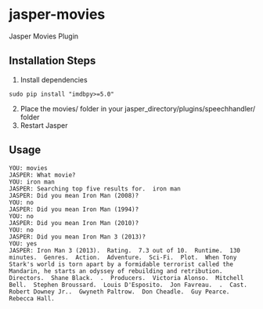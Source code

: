 jasper-movies
=============

Jasper Movies Plugin

## Installation Steps

1. Install dependencies
```
sudo pip install "imdbpy>=5.0"
```
2. Place the movies/ folder in your jasper_directory/plugins/speechhandler/ folder
3. Restart Jasper

## Usage
```
YOU: movies
JASPER: What movie?
YOU: iron man
JASPER: Searching top five results for.  iron man
JASPER: Did you mean Iron Man (2008)?
YOU: no
JASPER: Did you mean Iron Man (1994)?
YOU: no
JASPER: Did you mean Iron Man (2010)?
YOU: no
JASPER: Did you mean Iron Man 3 (2013)?
YOU: yes
JASPER: Iron Man 3 (2013).  Rating.  7.3 out of 10.  Runtime.  130 minutes.  Genres.  Action.  Adventure.  Sci-Fi.  Plot.  When Tony Stark's world is torn apart by a formidable terrorist called the Mandarin, he starts an odyssey of rebuilding and retribution.  Directors.  Shane Black.  .  Producers.  Victoria Alonso.  Mitchell Bell.  Stephen Broussard.  Louis D'Esposito.  Jon Favreau.  .  Cast.  Robert Downey Jr..  Gwyneth Paltrow.  Don Cheadle.  Guy Pearce.  Rebecca Hall.
```
